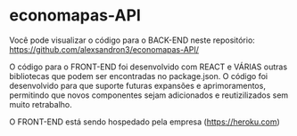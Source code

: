 # economapas-API
Você pode visualizar o código para o BACK-END neste repositório: https://github.com/alexsandron3/economapas-API/


O código para o FRONT-END foi desenvolvido com REACT e VÁRIAS outras bibliotecas que podem ser encontradas no package.json.
O código foi desenvolvido para que suporte futuras expansões e aprimoramentos, permitindo que novos componentes sejam adicionados e reutizilizados sem muito retrabalho.

O FRONT-END está sendo hospedado pela empresa (https://heroku.com)

